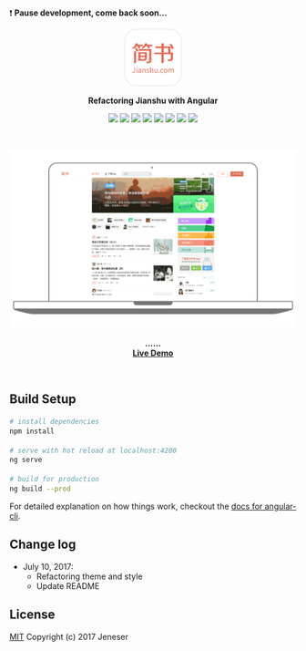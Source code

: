 :exclamation: **Pause development, come back soon...**

<p align="center">
	<img width="100px" height="100px" src="logo.png">
</p>

<p align="center">
	<b>Refactoring Jianshu with Angular</b>
</p>

<p align="center">
	<a href="https://travis-ci.org/jeneser/jianshu"><img src="https://travis-ci.org/jeneser/jianshu.svg?branch=master"></a>
	<a href="https://github.com/jeneser/jianshu/blob/master/package.json"><img src="https://img.shields.io/david/expressjs/express.svg?style=flat-square"></a>
	<a href="https://www.codacy.com/app/jeneser/jianshu?utm_source=github.com&amp;utm_medium=referral&amp;utm_content=jeneser/jianshu&amp;utm_campaign=Badge_Grade"><img src="https://api.codacy.com/project/badge/Grade/d7f2c222f41c4e9c8f4511d71dd51232"/></a>
	<a href=""><img src="https://img.shields.io/badge/Powered%20by-Angular-brightgreen.svg"></a>
	<a href="http://isitmaintained.com/project/jeneser/jianshu"><img src="http://isitmaintained.com/badge/open/jeneser/jianshu.svg"></a>
	<a href="http://isitmaintained.com/project/jeneser/jianshu"><img src="http://isitmaintained.com/badge/resolution/jeneser/jianshu.svg"></a>
	<a href="https://github.com/jeneser/jianshu/pulls"><img src="https://img.shields.io/badge/PR-welcome-brightgreen.svg"></a>
	<a href="https://github.com/jeneser/jianshu/blob/master/LICENSE"><img src="https://img.shields.io/badge/license-MIT-brightgreen.svg"></a>
</p>

<br>
<p align="center">
	<img src="screenshot.gif">
	<br><br>
	<strong>......</strong>
	<br>
	<strong><a href="https://jeneser.github.io/jianshu">Live Demo</a></strong>
</p>
<br>

## Build Setup

``` bash
# install dependencies
npm install

# serve with hot reload at localhost:4200
ng serve

# build for production
ng build --prod

```

For detailed explanation on how things work, checkout the [docs for angular-cli](https://github.com/angular/angular-cli).

## Change log

- July 10, 2017:
  - Refactoring theme and style
  - Update README

## License

[MIT](https://github.com/jeneser/JIANSHU/blob/master/LICENSE) Copyright (c) 2017 Jeneser

